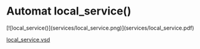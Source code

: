 # Automat local_service()


<div class=automatpng markdown="1">
[![local_service()](services/local_service.png)](services/local_service.pdf)
</div>

[local_service.vsd](services/local_service.vsd)

